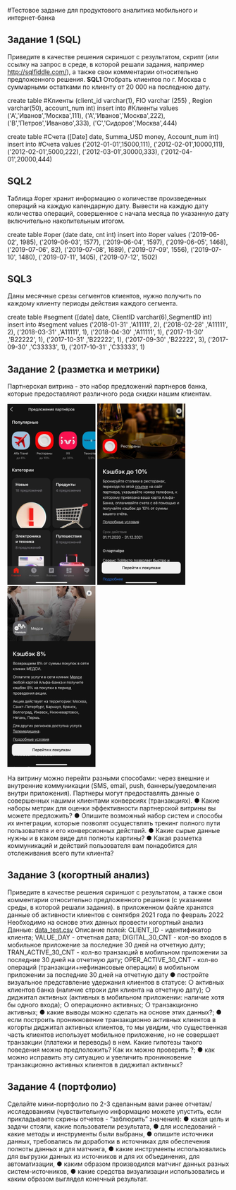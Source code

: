 #Тестовое задание для продуктового аналитика мобильного и интернет-банка

## Задание 1 (SQL)
Приведите в качестве решения скриншот с результатом, скрипт (или ссылку на запрос
в среде, в которой решали задания, например http://sqlfiddle.com/), а также свои
комментарии относительно предложенного решения.
**SQL1**
Отобрать клиентов по г. Москва с суммарными остатками по клиенту от 20 000 на
последнюю дату.

create table #Клиенты (client_id varchar(1), FIO varchar (255) , Region varchar(50),
account_num int)
insert into #Клиенты values
('A','Иванов','Москва',111),
('A','Иванов','Москва',222),
('B','Петров','Иваново',333),
('C','Сидоров','Москва',444)

create table #Cчета ([Date] date, Summa_USD money, Account_num int)
insert into #Cчета values
('2012-01-01',15000,111),
('2012-02-01',10000,111),
('2012-02-01',5000,222),
('2012-03-01',30000,333),
('2012-04-01',20000,444)

## SQL2
Таблица #oper хранит информацию о количестве произведенных операций на каждую
календарную дату.
Вывести на каждую дату количества операций, совершенное с начала месяца по
указанную дату включительно накопительным итогом.

create table #oper (date date, cnt int)
insert into #oper values
('2019-06-02', 1985),
('2019-06-03', 1577),
('2019-06-04', 1597),
('2019-06-05', 1468),
('2019-07-06', 82),
('2019-07-08', 1689),
('2019-07-09', 1556),
('2019-07-10', 1480),
('2019-07-11', 1405),
('2019-07-12', 1502)

## SQL3
Даны месячные срезы сегментов клиентов, нужно получить по каждому клиенту
периоды действия каждого сегмента.

create table #segment ([date] date, ClientID varchar(6),SegmentID int)
insert into #segment values
('2018-01-31' ,'A11111', 2),
('2018-02-28' ,'A11111', 2),
('2018-03-31' ,'A11111', 1),
('2018-04-30' ,'A11111', 1),
('2017-11-30' ,'B22222', 1),
('2017-10-31' ,'B22222', 1),
('2017-09-30' ,'B22222', 3),
('2017-09-30' ,'C33333', 1),
('2017-10-31' ,'C33333', 1)

## Задание 2 (разметка и метрики)
Партнерская витрина - это набор предложений партнеров банка, которые
предоставляют различного рода скидки нашим клиентам.

<p float="left">
  <img src="media/1.png" width="200" />
  <img src="media/2.png" width="200" />
  <img src="media/3.png" width="200" />
</p>

На витрину можно перейти разными способами: через внешние и внутренние
коммуникации (SMS, email, push, баннеры/уведомления внутри приложения).
Партнеры могут предоставлять данные о совершенных нашими клиентами конверсиях
(транзакциях).
● Какие наборы метрик для оценки эффективности партнерской витрины вы
можете предложить?
● Опишите возможный набор систем и способы их интеграции, которые позволят
осуществлять трекинг полного пути пользователя и его конверсионных
действий.
● Какие сырые данные нужны и в каком виде для полноты картины?
● Какая разметка коммуникаций и действий пользователя вам понадобится для
отслеживания всего пути клиента?

## Задание 3 (когортный анализ)
Приведите в качестве решения скриншот с результатом, а также свои комментарии
относительно предложенного решения (с указанием среды, в которой решали
задания).
в приложенном файле хранятся данные об активности клиентов с сентября 2021 года
по февраль 2022
Необходимо на основе этих данных провести когортный анализ
Данные: [data_test.csv](https://raw.githubusercontent.com/Propsih/test/main/data_test.csv)
Описание полей: 
CLIENT_ID - идентификатор клиента;
VALUE_DAY - отчетная дата;
DIGITAL_30_CNT - кол-во входов в мобильное приложение за последние 30 дней на
отчетную дату;
TRAN_ACTIVE_30_CNT - кол-во транзакций в мобильном приложении за последние 30
дней на отчетную дату;
OPER_ACTIVE_30_CNT - кол-во операций (транзакции+нефинансовые операции) в
мобильном приложении за последние 30 дней на отчетную дату
● постройте визуальное представление удержания клиентов в статусе:
    ○ активных клиентов банка (наличие строки для клиента на отчетную
    дату);
    ○ диджитал активных (активных в мобильном приложении: наличие хотя
    бы одного входа);
    ○ операционно активных;
    ○ транзакционно активных;
● какие выводы можно сделать на основе этих данных?;
● если построить проникновение транзакционно активных клиентов в когорты
диджитал активных клиентов, то мы увидим, что существенная часть клиентов
использует мобильное приложение, но не совершает транзакции (платежи и
переводы) в нем. Какие гипотезы такого поведения можно предположить? Как
их можно проверить ?;
● как можно исправить эту ситуацию и увеличить проникновение транзакционно
активных клиентов в диджитал активных?

## Задание 4 (портфолио)
Сделайте мини-портфолио по 2-3 сделанным вами ранее отчетам/исследованиям
(чувствительную информацию можете упустить, если прикладываете скрины отчетов -
“заблюрить” значения):
● какая цель и задачи стояли, какие пользователи результата,
● для исследований - какие методы и инструменты были выбраны,
● опишите источники данных, требовались ли доработки в источниках для
обеспечения полноты данных и для матчинга,
● какие инструменты использовались для выгрузки данных из источников и для их
объединения, для автоматизации,
● каким образом производился матчинг данных разных систем-источников,
● какие средства визуализации использовались и каким образом выглядел
конечный результат.


